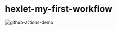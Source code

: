 # hexlet-my-first-workflow

![github-actions-demo](https://github.com/p-harelik/hexlet-my-first-workflow/actions/workflows/github-actions-demo/badge.svg)
